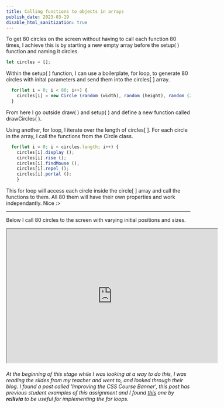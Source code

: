 ```yaml
---
title: Calling functions to objects in arrays
publish_date: 2023-03-19
disable_html_sanitization: true
---
```


To get 80 circles on the screen without having to call each function 80 times, I achieve this is by starting a new empty array before the setup( ) function and naming it circles.

```Javascript
let circles = [];
```

Within the setup( ) function, I can use a boilerplate, for loop, to generate 80 circles with inital parameters and send them into the circles[ ] array. 

```Javascript
  for(let i = 0; i < 80; i++) {
    circles[i] = new Circle (random (width), random (height), random (20, 40));
  }
```

From here I go outside draw( ) and setup( ) and define a new function called drawCircles( ).

Using another, for loop, I iterate over the length of circles[ ]. For each circle in the array, I call the functions from the Circle class.

```Javascript
  for(let i = 0; i < circles.length; i++) {
    circles[i].display ();
    circles[i].rise ();
    circles[i].findMouse ();
    circles[i].repel ();
    circles[i].portal ();
    }
```

This for loop will access each circle inside the circle[ ] array and call the functions to them. All 80 them will have their own properties and work independantly. Nice :>

---
Below  I call 80 circles to the screen with varying initial positions and sizes.

<iframe width = 576 height = 366 src="https://editor.p5js.org/Petridistom/full/KFheD9eE4"></iframe>


###### At the beginning of this stage while I was looking at a way to do this, I was reading the slides from my teacher and went to, and looked through their blog. I found a post called 'Improving the CSS Course Banner', this post has previous student examples of this assignment and I found [this](https://editor.p5js.org/reilivia/sketches/v-ln9OeoB) one by **reilivia** to be useful for implementing the for loops. ######
